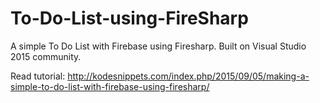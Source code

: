 # To-Do-List-using-FireSharp
A simple To Do List with Firebase using Firesharp. Built on Visual Studio 2015 community.

Read tutorial: http://kodesnippets.com/index.php/2015/09/05/making-a-simple-to-do-list-with-firebase-using-firesharp/
